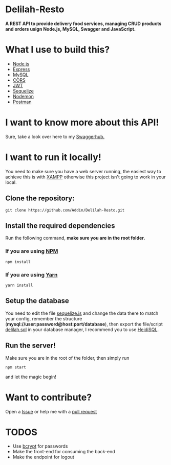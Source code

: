 # Delilah-Resto

**A REST API to provide delivery food services, managing CRUD products and orders usign Node.js, MySQL, Swagger and JavaScript.**

# What I use to build this?

* [Node.js](https://nodejs.org/en/)
* [Express](https://expressjs.com/)
* [MySQL](https://www.mysql.com/)
* [CORS](https://developer.mozilla.org/en-US/docs/Web/HTTP/CORS)
* [JWT](https://jwt.io/)
* [Sequelize](https://sequelize.org/)
* [Nodemon](https://nodemon.io/)
* [Postman](https://www.postman.com/)

# I want to know more about this API!

Sure, take a look over here to my [Swaggerhub.](https://app.swaggerhub.com/apis/Addin/Delilah-resto/1.0.0)

# I want to run it locally!

You need to make sure you have a web server running, the easiest way to achieve this is with [XAMPP](https://www.apachefriends.org/index.html) otherwise this project isn't going to work in your local.

## Clone the repository:

```git clone https://github.com/Addin/Delilah-Resto.git ```

## Install the required dependencies

Run the following command, **make sure you are in the root folder.**

### If you are using [NPM](https://www.npmjs.com/)
``` npm install ```

### If you are using [Yarn](https://yarnpkg.com/)

``` yarn install ```

## Setup the database

You need to edit the file [sequelize.js](https://github.com/Addin/Delilah-Resto/blob/master/routes/sequelize.js) and change the data there to match your config, remember the structure (**mysql://user:password@host:port/database**), then export the file/script [delilah.sql](https://github.com/Addin/Delilah-Resto/blob/master/delilah.sql) in your database manager, I recommend you to use [HeidiSQL](https://www.heidisql.com/).

## Run the server!

Make sure you are in the root of the folder, then simply run 

``` npm start ``` 

and let the magic begin!

# Want to contribute?

Open a [Issue](https://github.com/Addin/Delilah-Resto/issues) or help me with a [pull request](https://github.com/Addin/Delilah-Resto/pulls) 

# TODOS

* Use [bcrypt](https://codahale.com/how-to-safely-store-a-password/) for passwords
* Make the front-end for consuming the back-end
* Make the endpoint for logout
